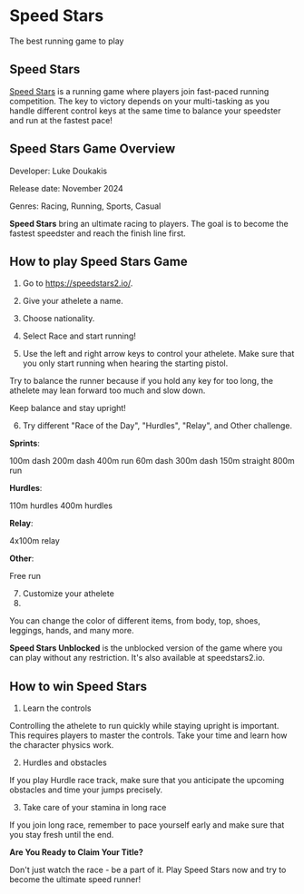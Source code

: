 # Speed Stars

The best running game to play

## Speed Stars

[Speed Stars](https://speedstars2.io/) is a running game where players join fast-paced running competition. The key to victory depends on your multi-tasking as you handle different control keys at the same time to balance your speedster and run at the fastest pace!

## Speed Stars Game Overview

Developer: Luke Doukakis

Release date: November 2024

Genres: Racing, Running, Sports, Casual

**Speed Stars** bring an ultimate racing to players. The goal is to become the fastest speedster and reach the finish line first. 

## How to play Speed Stars Game

1. Go to https://speedstars2.io/.

2. Give your athelete a name.

3. Choose nationality.

4. Select Race and start running!

5. Use the left and right arrow keys to control your athelete. Make sure that you only start running when hearing the starting pistol.

Try to balance the runner because if you hold any key for too long, the athelete may lean forward too much and slow down.

Keep balance and stay upright!

6. Try different "Race of the Day", "Hurdles", "Relay", and Other challenge.

**Sprints**:

100m dash
200m dash
400m run
60m dash
300m dash
150m straight
800m run

**Hurdles**:

110m hurdles
400m hurdles

**Relay**:

4x100m relay

**Other**:

Free run

7. Customize your athelete
8. 
You can change the color of different items, from body, top, shoes, leggings, hands, and many more.

**Speed Stars Unblocked** is the unblocked version of the game where you can play without any restriction. It's also available at speedstars2.io.

## How to win Speed Stars

1. Learn the controls

Controlling the athelete to run quickly while staying upright is important. This requires players to master the controls. Take your time and learn how the character physics work.

2. Hurdles and obstacles

If you play Hurdle race track, make sure that you anticipate the upcoming obstacles and time your jumps precisely.

3. Take care of your stamina in long race

If you join long race, remember to pace yourself early and make sure that you stay fresh until the end.

**Are You Ready to Claim Your Title?**

Don't just watch the race - be a part of it. Play Speed Stars now and try to become the ultimate speed runner! 
